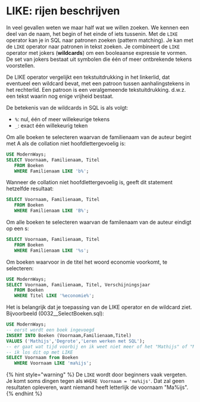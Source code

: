# LIKE: rijen beschrijven

In veel gevallen weten we maar half wat we willen zoeken. We kennen een deel van de naam, het begin of het einde of iets tussenin. Met de `LIKE` operator kan je in SQL naar patronen zoeken \(pattern matching\). Je kan met de `LIKE` operator naar patronen in tekst zoeken. Je combineert de `LIKE` operator met jokers \(**wildcards**\) om een booleaanse expressie te vormen. De set van jokers bestaat uit symbolen die één of meer ontbrekende tekens voorstellen.

De LIKE operator vergelijkt een tekstuitdrukking in het linkerlid, dat eventueel een wildcard bevat, met een patroon tussen aanhalingstekens in het rechterlid. Een patroon is een veralgemeende tekstuitdrukking. d.w.z. een tekst waarin nog enige vrijheid bestaat.

De betekenis van de wildcards in SQL is als volgt:

* `%`: nul, één of meer willekeurige tekens
* `_`: exact één willekeurig teken

Om alle boeken te selecteren waarvan de familienaam van de auteur begint met A als de collation niet hoofdlettergevoelig is:

```sql
USE ModernWays;
SELECT Voornaam, Familienaam, Titel
   FROM Boeken
   WHERE Familienaam LIKE 'b%';
```

Wanneer de collation niet hoofdlettergevoelig is, geeft dit statement hetzelfde resultaat:

```sql
SELECT Voornaam, Familienaam, Titel
   FROM Boeken
   WHERE Familienaam LIKE 'B%';
```

Om alle boeken te selecteren waarvan de familenaam van de auteur eindigt op een s:

```sql
SELECT Voornaam, Familienaam, Titel
   FROM Boeken
   WHERE Familienaam LIKE '%s';
```

Om boeken waarvoor in de titel het woord economie voorkomt, te selecteren:

```sql
USE ModernWays;
SELECT Voornaam, Familienaam, Titel, Verschijningsjaar
   FROM Boeken
   WHERE Titel LIKE '%economie%';
```

Het is belangrijk dat je toepassing van de LIKE operator en de wildcard ziet. Bijvoorbeeld \(0032\_\_SelectBoeken.sql\):

```sql
USE ModernWays;
-- eerst wordt een boek ingevoegd
INSERT INTO Boeken (Voornaam,Familienaam,Titel)
VALUES ('Mathijs','Degrote','Leren werken met SQL');
-- er gaat wat tijd voorbij en ik weet niet meer of het "Mathijs" of "Matijs" is
-- ik los dit op met LIKE
SELECT Voornaam from Boeken
   WHERE Voornaam LIKE 'ma%ijs';
```

{% hint style="warning" %}
De `LIKE` wordt door beginners vaak vergeten. Je komt soms dingen tegen als `WHERE Voornaam = 'ma%ijs'`. Dat zal geen resultaten opleveren, want niemand heeft letterlijk de voornaam "Ma%ijs".
{% endhint %}

